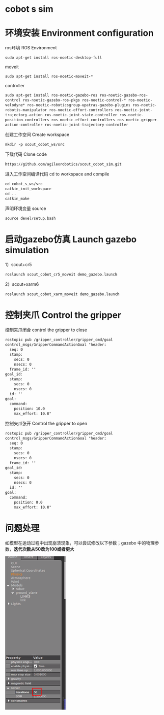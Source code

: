 # cobot s sim 	

# 环境安装 Environment configuration

ros环境 ROS Environment

```
sudo apt-get install ros-noetic-desktop-full 
```

moveit 

```
sudo apt-get install ros-noetic-moveit-*
```

controller

```
sudo apt-get install ros-noetic-gazebo-ros ros-noetic-gazebo-ros-control ros-noetic-gazebo-ros-pkgs ros-noetic-control-* ros-noetic-velodyne* ros-noetic-roboticsgroup-upatras-gazebo-plugins ros-noetic-robotis-manipulator ros-noetic-effort-controllers ros-noetic-joint-trajectory-action ros-noetic-joint-state-controller ros-noetic-position-controllers ros-noetic-effort-controllers ros-noetic-gripper-action-controller ros-noetic-joint-trajectory-controller
```

创建工作空间 Create workspace

```
mkdir -p scout_cobot_ws/src
```

下载代码 Clone code

```
https://github.com/agilexrobotics/scout_cobot_sim.git
```

进入工作空间编译代码 cd to workspace and compile

```
cd cobot_s_ws/src
catkin_init_workspace 
cd ..
catkin_make
```

声明环境变量 source

```
source devel/setup.bash
```

# 启动gazebo仿真 Launch gazebo simulation

1）scout+cr5

```
roslaunch scout_cobot_cr5_moveit demo_gazebo.launch 
```

2）scout+xarm6

```
roslaunch scout_cobot_xarm_moveit demo_gazebo.launch 
```

# 控制夹爪 Control the gripper

控制夹爪闭合 control the gripper to close

```
rostopic pub /gripper_controller/gripper_cmd/goal control_msgs/GripperCommandActionGoal "header:
  seq: 0
  stamp:
    secs: 0
    nsecs: 0
  frame_id: ''
goal_id:
  stamp:
    secs: 0
    nsecs: 0
  id: ''
goal:
  command:
    position: 10.0
    max_effort: 10.0" 

```

控制夹爪张开 Control the gripper to open

```
rostopic pub /gripper_controller/gripper_cmd/goal control_msgs/GripperCommandActionGoal "header:
  seq: 0
  stamp:
    secs: 0
    nsecs: 0
  frame_id: ''
goal_id:
  stamp:
    secs: 0
    nsecs: 0
  id: ''
goal:
  command:
    position: 0.0
    max_effort: 10.0" 
```



# 问题处理

如模型在运动过程中出现崩溃现象，可以尝试修改以下参数；gazebo 中的物理参数，**迭代次数从50改为100或者更大**

![](img/D33C9474-6A29-4691-8E64-565D9B2B9F46.png)
